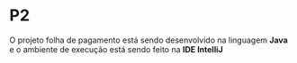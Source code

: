 # P2  
O projeto folha de pagamento está sendo desenvolvido na linguagem **Java** e o ambiente de execução está sendo feito na **IDE IntelliJ**

